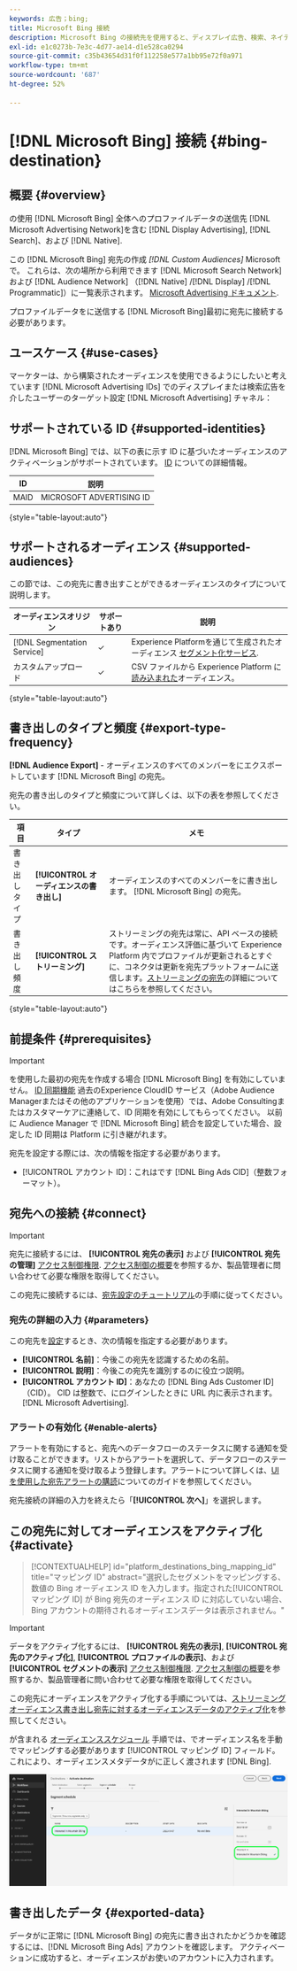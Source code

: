 ```yaml
---
keywords: 広告；bing;
title: Microsoft Bing 接続
description: Microsoft Bing の接続先を使用すると、ディスプレイ広告、検索、ネイティブを含むMicrosoft Advertising ネットワーク全体でリターゲティングとオーディエンスターゲットのデジタルキャンペーンを実行できます。
exl-id: e1c0273b-7e3c-4d77-ae14-d1e528ca0294
source-git-commit: c35b43654d31f0f112258e577a1bb95e72f0a971
workflow-type: tm+mt
source-wordcount: '687'
ht-degree: 52%

---
```


# [!DNL Microsoft Bing] 接続 {#bing-destination}

## 概要 {#overview}

の使用 [!DNL Microsoft Bing] 全体へのプロファイルデータの送信先 [!DNL Microsoft Advertising Network]を含む [!DNL Display Advertising], [!DNL Search]、および [!DNL Native].

この [!DNL Microsoft Bing] 宛先の作成 *[!DNL Custom Audiences]* Microsoftで。 これらは、次の場所から利用できます [!DNL Microsoft Search Network] および [!DNL Audience Network] （[!DNL Native] /[!DNL Display] /[!DNL Programmatic]）に一覧表示されます。 [Microsoft Advertising ドキュメント](https://help.ads.microsoft.com/#apex/ads/en/56892/1-500).

プロファイルデータをに送信する [!DNL Microsoft Bing]最初に宛先に接続する必要があります。

## ユースケース {#use-cases}

マーケターは、から構築されたオーディエンスを使用できるようにしたいと考えています [!DNL Microsoft Advertising IDs] でのディスプレイまたは検索広告を介したユーザーのターゲット設定 [!DNL Microsoft Advertising] チャネル：

## サポートされている ID {#supported-identities}

[!DNL Microsoft Bing] では、以下の表に示す ID に基づいたオーディエンスのアクティベーションがサポートされています。 [ID](/help/identity-service/features/namespaces.md) についての詳細情報。

| ID | 説明 |
|---|---|
| MAID | MICROSOFT ADVERTISING ID |

{style="table-layout:auto"}

## サポートされるオーディエンス {#supported-audiences}

この節では、この宛先に書き出すことができるオーディエンスのタイプについて説明します。

| オーディエンスオリジン | サポートあり | 説明 |
|---------|----------|----------|
| [!DNL Segmentation Service] | ✓ | Experience Platformを通じて生成されたオーディエンス [セグメント化サービス](../../../segmentation/home.md). |
| カスタムアップロード | ✓ | CSV ファイルから Experience Platform に[読み込まれた](../../../segmentation/ui/audience-portal.md#import-audience)オーディエンス。 |

{style="table-layout:auto"}

## 書き出しのタイプと頻度 {#export-type-frequency}

**[!DNL Audience Export]** - オーディエンスのすべてのメンバーをにエクスポートしています [!DNL Microsoft Bing] の宛先。

宛先の書き出しのタイプと頻度について詳しくは、以下の表を参照してください。

| 項目 | タイプ | メモ |
---------|----------|---------|
| 書き出しタイプ | **[!UICONTROL オーディエンスの書き出し]** | オーディエンスのすべてのメンバーをに書き出します。 [!DNL Microsoft Bing] の宛先。 |
| 書き出し頻度 | **[!UICONTROL ストリーミング]** | ストリーミングの宛先は常に、API ベースの接続です。オーディエンス評価に基づいて Experience Platform 内でプロファイルが更新されるとすぐに、コネクタは更新を宛先プラットフォームに送信します。[ストリーミングの宛先](/help/destinations/destination-types.md#streaming-destinations)の詳細についてはこちらを参照してください。 |

{style="table-layout:auto"}

## 前提条件 {#prerequisites}

>[!IMPORTANT]
>
>を使用した最初の宛先を作成する場合 [!DNL Microsoft Bing] を有効にしていません。 [ID 同期機能](https://experienceleague.adobe.com/docs/id-service/using/id-service-api/methods/idsync.html?lang=ja) 過去のExperience CloudID サービス（Adobe Audience Managerまたはその他のアプリケーションを使用）では、Adobe Consultingまたはカスタマーケアに連絡して、ID 同期を有効にしてもらってください。 以前に Audience Manager で [!DNL Microsoft Bing] 統合を設定していた場合、設定した ID 同期は Platform に引き継がれます。

宛先を設定する際には、次の情報を指定する必要があります。

* [!UICONTROL アカウント ID]：これはです [!DNL Bing Ads CID]（整数フォーマット）。

## 宛先への接続 {#connect}

>[!IMPORTANT]
> 
>宛先に接続するには、 **[!UICONTROL 宛先の表示]** および **[!UICONTROL 宛先の管理]** [アクセス制御権限](/help/access-control/home.md#permissions). [アクセス制御の概要](/help/access-control/ui/overview.md)を参照するか、製品管理者に問い合わせて必要な権限を取得してください。

この宛先に接続するには、[宛先設定のチュートリアル](../../ui/connect-destination.md)の手順に従ってください。

### 宛先の詳細の入力 {#parameters}

この宛先を[設定](../../ui/connect-destination.md)するとき、次の情報を指定する必要があります。

* **[!UICONTROL 名前]**：今後この宛先を認識するための名前。
* **[!UICONTROL 説明]**：今後この宛先を識別するのに役立つ説明。
* **[!UICONTROL アカウント ID]**：あなたの [!DNL Bing Ads Customer ID] （CID）。 CID は整数で、にログインしたときに URL 内に表示されます。 [!DNL Microsoft Advertising].

### アラートの有効化 {#enable-alerts}

アラートを有効にすると、宛先へのデータフローのステータスに関する通知を受け取ることができます。リストからアラートを選択して、データフローのステータスに関する通知を受け取るよう登録します。アラートについて詳しくは、[UI を使用した宛先アラートの購読](../../ui/alerts.md)についてのガイドを参照してください。

宛先接続の詳細の入力を終えたら「**[!UICONTROL 次へ]**」を選択します。

## この宛先に対してオーディエンスをアクティブ化 {#activate}

>[!CONTEXTUALHELP]
>id="platform_destinations_bing_mapping_id"
>title="マッピング ID"
>abstract="選択したセグメントをマッピングする、数値の Bing オーディエンス ID を入力します。指定された[!UICONTROL マッピング ID] が Bing 宛先のオーディエンス ID に対応していない場合、Bing アカウントの期待されるオーディエンスデータは表示されません。"

>[!IMPORTANT]
> 
>データをアクティブ化するには、 **[!UICONTROL 宛先の表示]**, **[!UICONTROL 宛先のアクティブ化]**, **[!UICONTROL プロファイルの表示]**、および **[!UICONTROL セグメントの表示]** [アクセス制御権限](/help/access-control/home.md#permissions). [アクセス制御の概要](/help/access-control/ui/overview.md)を参照するか、製品管理者に問い合わせて必要な権限を取得してください。

この宛先にオーディエンスをアクティブ化する手順については、[ストリーミングオーディエンス書き出し宛先に対するオーディエンスデータのアクティブ化](../../ui/activate-segment-streaming-destinations.md)を参照してください。

が含まれる [オーディエンススケジュール](../../ui/activate-segment-streaming-destinations.md#scheduling) 手順では、でオーディエンス名を手動でマッピングする必要があります [!UICONTROL マッピング ID] フィールド。 これにより、オーディエンスメタデータがに正しく渡されます [!DNL Bing].

![オーディエンス名を Bing マッピング ID にマッピングする方法の例を示すオーディエンススケジュール画面を示す UI 画像。](../../assets/catalog/advertising/bing/mapping-id.png)

## 書き出したデータ {#exported-data}

データがに正常に [!DNL Microsoft Bing] の宛先に書き出されたかどうかを確認するには、[!DNL Microsoft Bing Ads] アカウントを確認します。 アクティベーションに成功すると、オーディエンスがお使いのアカウントに入力されます。
